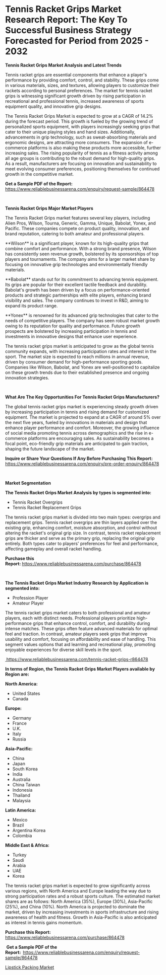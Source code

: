 <p><h1>Tennis Racket Grips Market Research Report: The Key To Successful Business Strategy Forecasted for Period from 2025 - 2032</h1></p><p><strong>Tennis Racket Grips Market Analysis and Latest Trends</strong></p>
<p><p>Tennis racket grips are essential components that enhance a player's performance by providing comfort, control, and stability. These grips come in various materials, sizes, and textures, allowing players to customize their rackets according to personal preferences. The market for tennis racket grips is witnessing significant growth driven by rising participation in recreational and professional tennis, increased awareness of sports equipment quality, and innovative grip designs.</p><p>The Tennis Racket Grips Market is expected to grow at a CAGR of 14.2% during the forecast period. This growth is fueled by the growing trend of personalized sports equipment, with players increasingly seeking grips that cater to their unique playing styles and hand sizes. Additionally, advancements in grip technology, such as sweat-absorbing materials and ergonomic designs, are attracting more consumers. The expansion of e-commerce platforms is also making these products more accessible, further increasing sales. The rising popularity of tennis as a fitness activity among all age groups is contributing to the robust demand for high-quality grips. As a result, manufacturers are focusing on innovation and sustainability to meet evolving consumer preferences, positioning themselves for continued growth in the competitive market.</p></p>
<p><strong>Get a Sample PDF of the Report:&nbsp;</strong> <a href="https://www.reliablebusinessarena.com/enquiry/request-sample/864478?utm_campaign=2106&utm_medium=2&utm_source=Github&utm_content=ia&utm_term=07022025&utm_id=tennis-racket-grips">https://www.reliablebusinessarena.com/enquiry/request-sample/864478</a></p>
<p>&nbsp;</p>
<p><strong>Tennis Racket Grips Major Market Players</strong></p>
<p><p>The Tennis Racket Grips market features several key players, including Alien Pros, Wilson, Tourna, Generic, Gamma, Unique, Babolat, Yonex, and Pacific. These companies compete on product quality, innovation, and brand reputation, catering to both amateur and professional players.</p><p>**Wilson** is a significant player, known for its high-quality grips that combine comfort and performance. With a strong brand presence, Wilson has consistently seen revenue growth, bolstered by its sponsorships of top players and tournaments. The company aims for a larger market share by focusing on innovative grip technologies and environmentally friendly materials.</p><p>**Babolat** stands out for its commitment to advancing tennis equipment. Its grips are popular for their excellent tactile feedback and durability. Babolat's growth has been driven by a focus on performance-oriented products and strategic partnerships with elite players, enhancing brand visibility and sales. The company continues to invest in R&D, aiming to expand its product range.</p><p>**Yonex** is renowned for its advanced grip technologies that cater to the needs of competitive players. The company has seen robust market growth owing to its reputation for quality and performance. Future growth prospects are bolstered by increasing participation in tennis and investments in innovative designs that enhance user experience.</p><p>The tennis racket grips market is anticipated to grow as the global tennis community expands, with increasing participation rates and interest in the sport. The market size is expected to reach millions in annual revenue, driven by consumer demand for high-performance sporting goods. Companies like Wilson, Babolat, and Yonex are well-positioned to capitalize on these growth trends due to their established presence and ongoing innovation strategies.</p></p>
<p>&nbsp;</p>
<p><strong>What Are The Key Opportunities For Tennis Racket Grips Manufacturers?</strong></p>
<p><p>The global tennis racket grips market is experiencing steady growth driven by increasing participation in tennis and rising demand for customized equipment. The market is projected to expand at a CAGR of around 5% over the next five years, fueled by innovations in materials and design that enhance player performance and comfort. Moreover, the growing influence of social media promoting tennis across demographics and the rise in e-commerce platforms are encouraging sales. As sustainability becomes a focal point, eco-friendly grip materials are anticipated to gain traction, shaping the future landscape of the market.</p></p>
<p><strong>Inquire or Share Your Questions If Any Before Purchasing This Report:</strong> <a href="https://www.reliablebusinessarena.com/enquiry/pre-order-enquiry/864478?utm_campaign=2106&utm_medium=2&utm_source=Github&utm_content=ia&utm_term=07022025&utm_id=tennis-racket-grips">https://www.reliablebusinessarena.com/enquiry/pre-order-enquiry/864478</a></p>
<p>&nbsp;</p>
<p><strong>Market Segmentation</strong></p>
<p><strong>The Tennis Racket Grips Market Analysis by types is segmented into:</strong></p>
<p><ul><li>Tennis Racket Overgrips</li><li>Tennis Racket Replacement Grips</li></ul></p>
<p><p>The tennis racket grips market is divided into two main types: overgrips and replacement grips. Tennis racket overgrips are thin layers applied over the existing grip, enhancing comfort, moisture absorption, and control without altering the racket's original grip size. In contrast, tennis racket replacement grips are thicker and serve as the primary grip, replacing the original grip entirely. Both types cater to players' preferences for feel and performance, affecting gameplay and overall racket handling.</p></p>
<p><strong>Purchase this Report:&nbsp;</strong><a href="https://www.reliablebusinessarena.com/purchase/864478?utm_campaign=2106&utm_medium=2&utm_source=Github&utm_content=ia&utm_term=07022025&utm_id=tennis-racket-grips">https://www.reliablebusinessarena.com/purchase/864478</a></p>
<p>&nbsp;</p>
<p><strong>The Tennis Racket Grips Market Industry Research by Application is segmented into:</strong></p>
<p><ul><li>Profession Player</li><li>Amateur Player</li></ul></p>
<p><p>The tennis racket grips market caters to both professional and amateur players, each with distinct needs. Professional players prioritize high-performance grips that enhance control, comfort, and durability during intense matches. These grips often feature advanced materials for optimal feel and traction. In contrast, amateur players seek grips that improve usability and comfort, focusing on affordability and ease of handling. This segment values options that aid learning and recreational play, promoting enjoyable experiences for diverse skill levels in the sport.</p></p>
<p><a href="https://www.reliablebusinessarena.com/tennis-racket-grips-r864478?utm_campaign=2106&utm_medium=2&utm_source=Github&utm_content=ia&utm_term=07022025&utm_id=tennis-racket-grips">&nbsp;https://www.reliablebusinessarena.com/tennis-racket-grips-r864478</a></p>
<p><strong>In terms of Region, the Tennis Racket Grips Market Players available by Region are:</strong></p>
<p>
    <p> <strong> North America: </strong>
        <ul>
            <li>United States</li>
            <li>Canada</li>
        </ul>
        </p> 
    <p> <strong> Europe: </strong>
        <ul>
            <li>Germany</li>
            <li>France</li>
            <li>U.K.</li>
            <li>Italy</li>
            <li>Russia</li>
        </ul>
        </p> 
    <p> <strong> Asia-Pacific: </strong>
        <ul>
            <li>China</li>
            <li>Japan</li>
            <li>South Korea</li>
            <li>India</li>
            <li>Australia</li>
            <li>China Taiwan</li>
            <li>Indonesia</li>
            <li>Thailand</li>
            <li>Malaysia</li>
        </ul>
        </p> 
    <p> <strong> Latin America: </strong>
        <ul>
            <li>Mexico</li>
            <li>Brazil</li>
            <li>Argentina Korea</li>
            <li>Colombia</li>
        </ul>
        </p> 
    <p> <strong> Middle East & Africa: </strong>
        <ul>
            <li>Turkey</li>
            <li>Saudi</li>
            <li>Arabia</li>
            <li>UAE</li>
            <li>Korea</li>
        </ul>
    </p>
    </p>
<p><p>The tennis racket grips market is expected to grow significantly across various regions, with North America and Europe leading the way due to strong participation rates and a robust sports culture. The estimated market shares are as follows: North America (35%), Europe (30%), Asia-Pacific (25%), and China (10%). North America is projected to dominate the market, driven by increasing investments in sports infrastructure and rising awareness of health and fitness. Growth in Asia-Pacific is also anticipated as interest in tennis gains momentum.</p></p>
<p><strong>Purchase this Report: </strong><a href="https://www.reliablebusinessarena.com/purchase/864478?utm_campaign=2106&utm_medium=2&utm_source=Github&utm_content=ia&utm_term=07022025&utm_id=tennis-racket-grips">https://www.reliablebusinessarena.com/purchase/864478</a></p>
<p>&nbsp;<strong>Get a Sample PDF of the Report:&nbsp;&nbsp;</strong><a href="https://www.reliablebusinessarena.com/enquiry/request-sample/864478?utm_campaign=2106&utm_medium=2&utm_source=Github&utm_content=ia&utm_term=07022025&utm_id=tennis-racket-grips">https://www.reliablebusinessarena.com/enquiry/request-sample/864478</a></p>
<p><strong></strong></p>
<p><p><a href="https://github.com/JosephineMcguire65/Market-Research-Report-List-1/blob/main/lipstick-packing-market.md?utm_campaign=2106&utm_medium=2&utm_source=Github&utm_content=ia&utm_term=07022025&utm_id=tennis-racket-grips">Lipstick Packing Market</a></p></p>